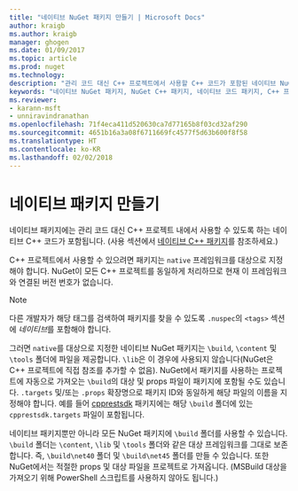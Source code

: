 ```yaml
---
title: "네이티브 NuGet 패키지 만들기 | Microsoft Docs"
author: kraigb
ms.author: kraigb
manager: ghogen
ms.date: 01/09/2017
ms.topic: article
ms.prod: nuget
ms.technology: 
description: "관리 코드 대신 C++ 프로젝트에서 사용할 C++ 코드가 포함된 네이티브 NuGet 패키지를 만드는 방법에 대한 세부 정보입니다."
keywords: "네이티브 NuGet 패키지, NuGet C++ 패키지, 네이티브 코드 패키지, C++ 프로젝트 대상 지정"
ms.reviewer:
- karann-msft
- unniravindranathan
ms.openlocfilehash: 71f4eca411d520630ca7d77165b8f03cd32af290
ms.sourcegitcommit: 4651b16a3a08f6711669fc4577f5d63b600f8f58
ms.translationtype: HT
ms.contentlocale: ko-KR
ms.lasthandoff: 02/02/2018
---
```

# <a name="creating-native-packages"></a>네이티브 패키지 만들기

네이티브 패키지에는 관리 코드 대신 C++ 프로젝트 내에서 사용할 수 있도록 하는 네이티브 C++ 코드가 포함됩니다. (사용 섹션에서 [네이티브 C++ 패키지](../consume-packages/finding-and-choosing-packages.md#native-cpp-packages)를 참조하세요.)

C++ 프로젝트에서 사용할 수 있으려면 패키지는 `native` 프레임워크를 대상으로 지정해야 합니다. NuGet이 모든 C++ 프로젝트를 동일하게 처리하므로 현재 이 프레임워크와 연결된 버전 번호가 없습니다.

> [!Note]
> 다른 개발자가 해당 태그를 검색하여 패키지를 찾을 수 있도록 `.nuspec`의 `<tags>` 섹션에 *네이티브*를 포함해야 합니다.

그러면 `native`를 대상으로 지정한 네이티브 NuGet 패키지는 `\build`, `\content` 및 `\tools` 폴더에 파일을 제공합니다. `\lib`은 이 경우에 사용되지 않습니다(NuGet은 C++ 프로젝트에 직접 참조를 추가할 수 없음). NuGet에서 패키지를 사용하는 프로젝트에 자동으로 가져오는 `\build`의 대상 및 props 파일이 패키지에 포함될 수도 있습니다. `.targets` 및/또는 `.props` 확장명으로 패키지 ID와 동일하게 해당 파일의 이름을 지정해야 합니다. 예를 들어 [cpprestsdk](https://nuget.org/packages/cpprestsdk/) 패키지에는 해당 `\build` 폴더에 있는 `cpprestsdk.targets` 파일이 포함됩니다.

네이티브 패키지뿐만 아니라 모든 NuGet 패키지에 `\build` 폴더를 사용할 수 있습니다. `\build` 폴더는 `\content`, `\lib` 및 `\tools` 폴더와 같은 대상 프레임워크를 그대로 보존합니다. 즉, `\build\net40` 폴더 및 `\build\net45` 폴더를 만들 수 있습니다. 또한 NuGet에서는 적절한 props 및 대상 파일을 프로젝트로 가져옵니다. (MSBuild 대상을 가져오기 위해 PowerShell 스크립트를 사용하지 않아도 됩니다.)
